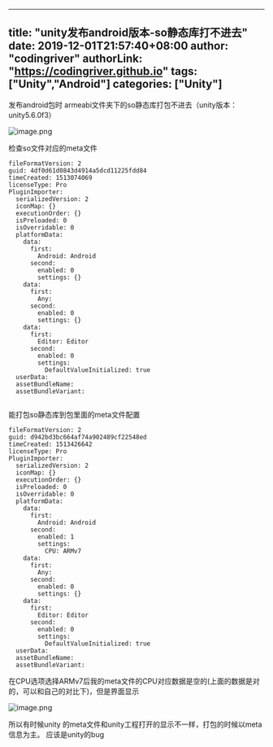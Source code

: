 ﻿
---
title: "unity发布android版本-so静态库打不进去"
date: 2019-12-01T21:57:40+08:00
author: "codingriver"
authorLink: "https://codingriver.github.io"
tags: ["Unity","Android"]
categories: ["Unity"]
---

<!--more-->


发布android包时 armeabi文件夹下的so静态库打包不进去（unity版本：unity5.6.0f3）


![image.png](https://cdn.jsdelivr.net/gh/codingriver/cdn/texs/1095643-9bf9d1be22a42b47.png)  


检查so文件对应的meta文件
```
fileFormatVersion: 2
guid: 4df0d61d0843d4914a5dcd11225fdd84
timeCreated: 1513074069
licenseType: Pro
PluginImporter:
  serializedVersion: 2
  iconMap: {}
  executionOrder: {}
  isPreloaded: 0
  isOverridable: 0
  platformData:
    data:
      first:
        Android: Android
      second:
        enabled: 0
        settings: {}
    data:
      first:
        Any: 
      second:
        enabled: 0
        settings: {}
    data:
      first:
        Editor: Editor
      second:
        enabled: 0
        settings:
          DefaultValueInitialized: true
  userData: 
  assetBundleName: 
  assetBundleVariant: 


```
能打包so静态库到包里面的meta文件配置
```
fileFormatVersion: 2
guid: d942bd3bc664af74a902489cf22548ed
timeCreated: 1513426642
licenseType: Pro
PluginImporter:
  serializedVersion: 2
  iconMap: {}
  executionOrder: {}
  isPreloaded: 0
  isOverridable: 0
  platformData:
    data:
      first:
        Android: Android
      second:
        enabled: 1
        settings:
          CPU: ARMv7
    data:
      first:
        Any: 
      second:
        enabled: 0
        settings: {}
    data:
      first:
        Editor: Editor
      second:
        enabled: 0
        settings:
          DefaultValueInitialized: true
  userData: 
  assetBundleName: 
  assetBundleVariant: 

```
在CPU选项选择ARMv7后我的meta文件的CPU对应数据是空的(上面的数据是对的，可以和自己的对比下)，但是界面显示


![image.png](https://cdn.jsdelivr.net/gh/codingriver/cdn/texs/1095643-c4f7b9db6f1c7ca4.png)  

所以有时候unity 的meta文件和unity工程打开的显示不一样，打包的时候以meta信息为主。
应该是unity的bug
